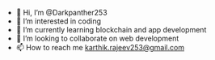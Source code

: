 - 👋 Hi, I’m @Darkpanther253
- 👀 I’m interested in coding
- 🌱 I’m currently learning blockchain and app development 
- 💞️ I’m looking to collaborate on web development 
- 📫 How to reach me karthik.rajeev253@gmail.com

<!---
Darkpanther253/Darkpanther253 is a ✨ special ✨ repository because its `README.md` (this file) appears on your GitHub profile.
You can click the Preview link to take a look at your changes.
--->
